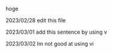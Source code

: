 hoge

2023/02/28 edit this file  

2023/03/01 add this sentence by using v

2023/03/02 Im not good at using vi


